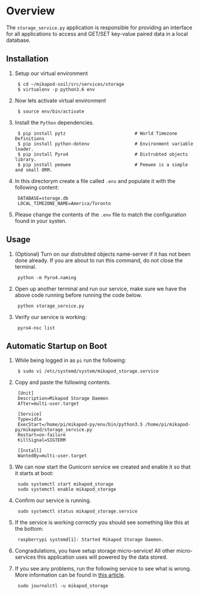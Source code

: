 # Overview
The ``storage_service.py`` application is responsible for providing an interface for all applications to access and GET/SET key-value paired data in a local database.

## Installation

1. Setup our virtual environment

        $ cd ~/mikapod-soil/src/services/storage
        $ virtualenv -p python3.6 env

2. Now lets activate virtual environment

        $ source env/bin/activate

3. Install the ``Python`` dependencies.

        $ pip install pytz                          # World Timezone Definitions
        $ pip install python-dotenv                 # Environment variable loader.
        $ pip install Pyro4                         # Distrubted objects library.
        $ pip install peewee                        # Peewee is a simple and small ORM.

4. In this directorym create a file called ``.env`` and populate it with the following content:

        DATABASE=storage.db
        LOCAL_TIMEZONE_NAME=America/Toronto

5. Please change the contents of the ``.env`` file to match the configuration found in your systen.


## Usage


1. (Optional) Turn on our distrubted objects name-server if it has not been done already. If you are about to run this command, do not close the terminal.

        python -m Pyro4.naming

2. Open up another terminal and run our service, make sure we have the above code running before running the code below.

        python storage_service.py

3. Verify our service is working:

        pyro4-nsc list

##  Automatic Startup on Boot

1. While being logged in as ``pi`` run the following:

        $ sudo vi /etc/systemd/system/mikapod_storage.service

2. Copy and paste the following contents.

        [Unit]
        Description=Mikapod Storage Daemon
        After=multi-user.target

        [Service]
        Type=idle
        ExecStart=/home/pi/mikapod-py/env/bin/python3.5 /home/pi/mikapod-py/mikapod/storage_service.py
        Restart=on-failure
        KillSignal=SIGTERM

        [Install]
        WantedBy=multi-user.target


3. We can now start the Gunicorn service we created and enable it so that it starts at boot:

        sudo systemctl start mikapod_storage
        sudo systemctl enable mikapod_storage

4. Confirm our service is running.

        sudo systemctl status mikapod_storage.service

5. If the service is working correctly you should see something like this at the bottom:

        raspberrypi systemd[1]: Started Mikapod Storage Daemon.

6. Congradulations, you have setup storage micro-service! All other micro-services this application uses will powered by the data stored.

7. If you see any problems, run the following service to see what is wrong. More information can be found in [this article](https://unix.stackexchange.com/a/225407).

        sudo journalctl -u mikapod_storage
